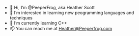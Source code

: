 - 👋 Hi, I’m @PeeperFrog, aka Heather Scott
- 👀 I’m interested in learning new peogramming languages and techniques
- 🌱 I’m currently learning C++
- 📫 You can reach me at Heather@Peeperfrog.com

<!---
PeeperFrog/PeeperFrog is a ✨ special ✨ repository because its `README.md` (this file) appears on your GitHub profile.
You can click the Preview link to take a look at your changes.
--->
